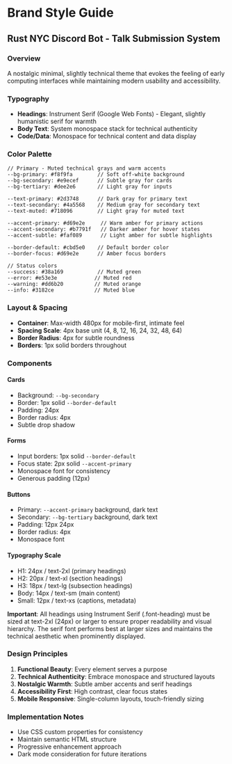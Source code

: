 # Brand Style Guide

## Rust NYC Discord Bot - Talk Submission System

### Overview

A nostalgic minimal, slightly technical theme that evokes the feeling of early
computing interfaces while maintaining modern usability and accessibility.

### Typography

- **Headings**: Instrument Serif (Google Web Fonts) - Elegant, slightly
  humanistic serif for warmth
- **Body Text**: System monospace stack for technical authenticity
- **Code/Data**: Monospace for technical content and data display

### Color Palette

```
// Primary - Muted technical grays and warm accents
--bg-primary: #f8f9fa        // Soft off-white background
--bg-secondary: #e9ecef      // Subtle gray for cards
--bg-tertiary: #dee2e6       // Light gray for inputs

--text-primary: #2d3748      // Dark gray for primary text
--text-secondary: #4a5568    // Medium gray for secondary text
--text-muted: #718096        // Light gray for muted text

--accent-primary: #d69e2e     // Warm amber for primary actions
--accent-secondary: #b7791f   // Darker amber for hover states
--accent-subtle: #faf089      // Light amber for subtle highlights

--border-default: #cbd5e0    // Default border color
--border-focus: #d69e2e      // Amber focus borders

// Status colors
--success: #38a169           // Muted green
--error: #e53e3e            // Muted red
--warning: #dd6b20          // Muted orange
--info: #3182ce             // Muted blue
```

### Layout & Spacing

- **Container**: Max-width 480px for mobile-first, intimate feel
- **Spacing Scale**: 4px base unit (4, 8, 12, 16, 24, 32, 48, 64)
- **Border Radius**: 4px for subtle roundness
- **Borders**: 1px solid borders throughout

### Components

#### Cards

- Background: `--bg-secondary`
- Border: 1px solid `--border-default`
- Padding: 24px
- Border radius: 4px
- Subtle drop shadow

#### Forms

- Input borders: 1px solid `--border-default`
- Focus state: 2px solid `--accent-primary`
- Monospace font for consistency
- Generous padding (12px)

#### Buttons

- Primary: `--accent-primary` background, dark text
- Secondary: `--bg-tertiary` background, dark text
- Padding: 12px 24px
- Border radius: 4px
- Monospace font

#### Typography Scale

- H1: 24px / text-2xl (primary headings)
- H2: 20px / text-xl (section headings)
- H3: 18px / text-lg (subsection headings)
- Body: 14px / text-sm (main content)
- Small: 12px / text-xs (captions, metadata)

**Important**: All headings using Instrument Serif (.font-heading) must be sized
at text-2xl (24px) or larger to ensure proper readability and visual hierarchy.
The serif font performs best at larger sizes and maintains the technical
aesthetic when prominently displayed.

### Design Principles

1. **Functional Beauty**: Every element serves a purpose
2. **Technical Authenticity**: Embrace monospace and structured layouts
3. **Nostalgic Warmth**: Subtle amber accents and serif headings
4. **Accessibility First**: High contrast, clear focus states
5. **Mobile Responsive**: Single-column layouts, touch-friendly sizing

### Implementation Notes

- Use CSS custom properties for consistency
- Maintain semantic HTML structure
- Progressive enhancement approach
- Dark mode consideration for future iterations
